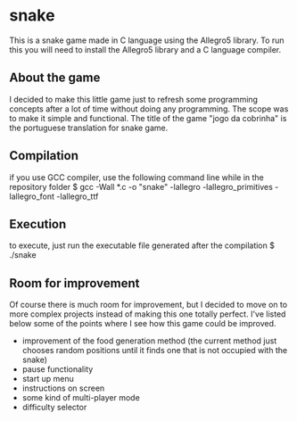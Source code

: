 # snake
This is a snake game made in C language using the Allegro5 library.
To run this you will need to install the Allegro5 library and a C language compiler.

## About the game
I decided to make this little game just to refresh some programming concepts after a
lot of time without doing any programming. The scope was to make it simple and functional.
The title of the game "jogo da cobrinha" is the portuguese translation for snake game.

## Compilation
  if you use GCC compiler, use the following command line while in the repository folder
  $   gcc -Wall *.c -o "snake" -lallegro -lallegro_primitives -lallegro_font -lallegro_ttf

## Execution
  to execute, just run the executable file generated after the compilation
  $ ./snake

## Room for improvement
Of course there is much room for improvement, but I decided to move on to more complex
projects instead of making this one totally perfect. I've listed below some of the points where
I see how this game could be improved.
- improvement of the food generation method (the current method just chooses random positions until
  it finds one that is not occupied with the snake)
- pause functionality
- start up menu
- instructions on screen
- some kind of multi-player mode
- difficulty selector
